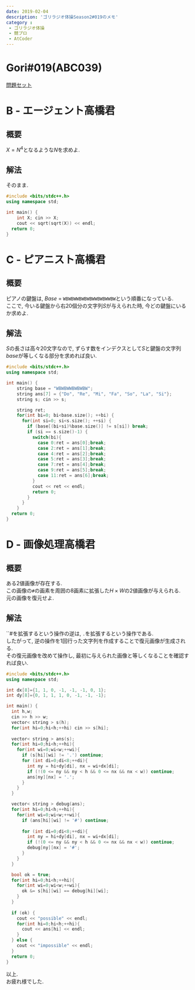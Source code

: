 ```yaml
---
date: 2019-02-04
description: 'ゴリラジオ体操Season2#019のメモ'
category :
 - ゴリラジオ体操
 - 競プロ
 - AtCoder
---
```


# Gori#019(ABC039)

[問題セット](https://atcoder.jp/contests/abc039/tasks)

# B - エージェント高橋君
## 概要
$X = N^4$となるような$N$を求めよ.

## 解法
そのまま.
```cpp
#include <bits/stdc++.h>
using namespace std;

int main() {
    int X; cin >> X;
    cout << sqrt(sqrt(X)) << endl;
  return 0;
}
```

# C - ピアニスト高橋君
## 概要
ピアノの鍵盤は, $Base$ = `WBWBWWBWBWBWWBWBWWBW`という順番になっている.  
ここで, 今いる鍵盤から右20個分の文字列$S$が与えられた時, 今どの鍵盤にいるか求めよ.

## 解法
$S$の長さは高々20文字なので, ずらす数をインデクスとして$S$と鍵盤の文字列$base$が等しくなる部分を求めれば良い.  

```cpp
#include <bits/stdc++.h>
using namespace std;

int main() {
    string base = "WBWBWWBWBWBW";
    string ans[7] = {"Do", "Re", "Mi", "Fa", "So", "La", "Si"};
    string s; cin >> s;

    string ret;
    for(int bi=0; bi<base.size(); ++bi) {
      for(int si=0; si<s.size(); ++si) {
        if (base[(bi+si)%base.size()] != s[si]) break;
        if (si == s.size()-1) {
          switch(bi){
            case 0:ret = ans[0];break;
            case 2:ret = ans[1];break;
            case 4:ret = ans[2];break;
            case 5:ret = ans[3];break;
            case 7:ret = ans[4];break;
            case 9:ret = ans[5];break;
            case 11:ret = ans[6];break;
          }
          cout << ret << endl;
          return 0;
        }
      }
    }                                                                                                      
  return 0;
}
```

# D - 画像処理高橋君
## 概要
ある2値画像が存在する.  
この画像の`#`の画素を周囲の8画素に拡張した$H \times W$の2値画像が与えられる.  
元の画像を復元せよ.

## 解法
``#を拡張するという操作の逆は, `.`を拡張するという操作である.  
したがって, 逆の操作を1回行った文字列を作成することで復元画像が生成される.  
その復元画像を改めて操作し, 最初に与えられた画像と等しくなることを確認すれば良い.  

```cpp
#include <bits/stdc++.h>
using namespace std;

int dx[8]={1, 1, 0, -1, -1, -1, 0, 1};
int dy[8]={0, 1, 1, 1, 0, -1, -1, -1};

int main() {
  int h,w;
  cin >> h >> w;
  vector< string > s(h);
  for(int hi=0;hi<h;++hi) cin >> s[hi];
  
  vector< string > ans(s);
  for(int hi=0;hi<h;++hi){
    for(int wi=0;wi<w;++wi){
      if (s[hi][wi] != '.') continue;
      for (int di=0;di<8;++di){
        int ny = hi+dy[di], nx = wi+dx[di];
        if (!(0 <= ny && ny < h && 0 <= nx && nx < w)) continue;
        ans[ny][nx] = '.';
      }
    }
  }

  vector< string > debug(ans);
  for(int hi=0;hi<h;++hi){
    for(int wi=0;wi<w;++wi){
      if (ans[hi][wi] != '#') continue;
      
      for (int di=0;di<8;++di){
        int ny = hi+dy[di], nx = wi+dx[di];
        if (!(0 <= ny && ny < h && 0 <= nx && nx < w)) continue;
        debug[ny][nx] = '#';
      }
    }
  }

  bool ok = true;
  for(int hi=0;hi<h;++hi){
    for(int wi=0;wi<w;++wi){
      ok &= s[hi][wi] == debug[hi][wi];
    }
  }
    
  if (ok) {
    cout << "possible" << endl;
    for(int hi=0;hi<h;++hi){
      cout << ans[hi] << endl;
    }
  } else {
    cout << "impossible" << endl;
  }
  return 0;
}

```

以上.  
お疲れ様でした.